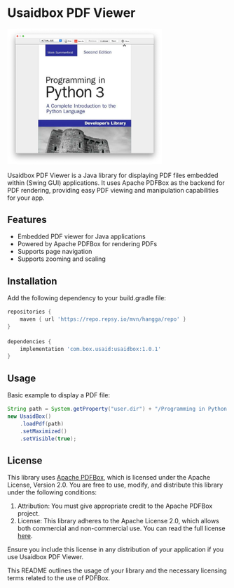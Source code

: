 # Usaidbox PDF Viewer

<img width="70%" src="https://github.com/hangga/sample-usaidbox/blob/main/usaidbook.png?raw=true"/>

Usaidbox PDF Viewer is a Java library for displaying PDF files embedded within (Swing GUI) applications. It uses Apache PDFBox as the backend for PDF rendering, providing easy PDF viewing and manipulation capabilities for your app.

## Features

-	Embedded PDF viewer for Java applications
-	Powered by Apache PDFBox for rendering PDFs
-	Supports page navigation
-	Supports zooming and scaling

## Installation

Add the following dependency to your build.gradle file:

```Groovy
repositories {
    maven { url 'https://repo.repsy.io/mvn/hangga/repo' }
}

dependencies {
    implementation 'com.box.usaid:usaidbox:1.0.1'
}
```

## Usage

Basic example to display a PDF file:
```Java
String path = System.getProperty("user.dir") + "/Programming in Python 3 - A Complete Introduction to the Python Language, Second Edition (2010) 1.pdf";
new UsaidBox()
    .loadPdf(path)
    .setMaximized()
    .setVisible(true);
```

## License

This library uses <a href="https://pdfbox.apache.org/">Apache PDFBox</a>, which is licensed under the Apache License, Version 2.0. You are free to use, modify, and distribute this library under the following conditions:

1.	Attribution: You must give appropriate credit to the Apache PDFBox project.
2.	License: This library adheres to the Apache License 2.0, which allows both commercial and non-commercial use. You can read the full license <a href="https://www.apache.org/licenses/LICENSE-2.0">here</a>.

Ensure you include this license in any distribution of your application if you use Usaidbox PDF Viewer.

This README outlines the usage of your library and the necessary licensing terms related to the use of PDFBox.
